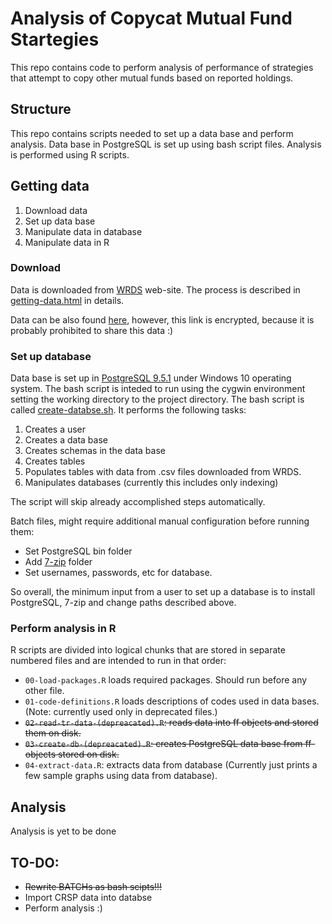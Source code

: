 # Analysis of Copycat Mutual Fund Startegies
This repo contains code to perform analysis of performance of strategies that attempt to copy other mutual funds based on reported holdings.

## Structure
This repo contains scripts needed to set up a data base and perform analysis. Data base in PostgreSQL is set up using bash script files. Analysis is performed using R scripts.

## Getting data

1. Download data
2. Set up data base
3. Manipulate data in database
4. Manipulate data in R

### Download 
Data is downloaded from [WRDS](https://wrds-web.wharton.upenn.edu/) web-site. The process is described in [getting-data.html](http://htmlpreview.github.com/?https://github.com/nickto/copycats-analysis/blob/master/getting-data.html) in details.

Data can be also found [here](https://mega.nz/#F!EhpUlTyR), however, this link is encrypted, because it is probably prohibited to share this data :)

### Set up database
Data base is set up in [PostgreSQL 9.5.1](http://www.enterprisedb.com/products-services-training/pgdownload#windows) under Windows 10 operating system. The bash script is inteded to run using the cygwin environment setting the working directory to the project directory. The bash script is called [create-databse.sh](./create-database.sh). It performs the following tasks:

1. Creates a user
2. Creates a data base
3. Creates schemas in the data base
4. Creates tables
5. Populates tables with data from .csv files downloaded from WRDS.
6. Manipulates databases (currently this includes only indexing)

The script will skip already accomplished steps automatically.

Batch files, might require additional manual configuration before running them:

- Set PostgreSQL bin folder
- Add [7-zip](http://www.7-zip.org/download.html) folder 
- Set usernames, passwords, etc for database.

So overall, the minimum input from a user to set up a database is to install PostgreSQL, 7-zip and change paths described above.

### Perform analysis in R
R scripts are divided into logical chunks that are stored in separate numbered files and are intended to run in that order:

- `00-load-packages.R` loads required packages. Should run before any other file.
- `01-code-definitions.R` loads descriptions of codes used in data bases. (Note: currently used only in deprecated files.)
- ~~`02-read-tr-data-(depreacated).R`: reads data into ff objects and stored them on disk.~~ 
- ~~`03-create-db-(depreacated).R`: creates PostgreSQL data base from ff-objects stored on disk.~~ 
- `04-extract-data.R`: extracts data from database (Currently just prints a few sample graphs using data from database). 

## Analysis
Analysis is yet to be done

## TO-DO:

- ~~Rewrite BATCHs as bash scipts!!!~~
- Import CRSP data into databse
- Perform analysis :)
